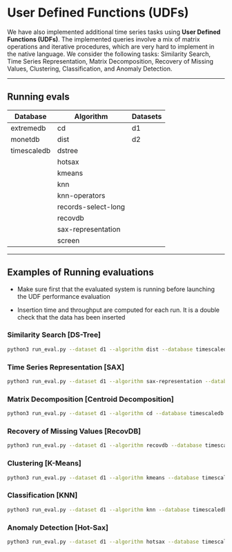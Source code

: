 # User Defined Functions (UDFs)

We have also implemented additional time series tasks using **User Defined Functions (UDFs)**. The implemented queries involve a mix of matrix operations and iterative procedures, which are very hard to implement in the native language. We consider the following tasks: Similarity Search, Time Series Representation, Matrix Decomposition, Recovery of Missing Values, Clustering, Classification, and Anomaly Detection.
___

## Running evals

| Database | Algorithm | Datasets |
| ------ | ------ | ------ |
| extremedb | cd| d1 |
| monetdb | dist | d2 |
| timescaledb | dstree |  |
|  | hotsax |  |
|  | kmeans | |
|  | knn | |
|  | knn-operators | |
|  | records-select-long | |
| | recovdb | |
| | sax-representation | |
| | screen | |

___
## Examples of Running evaluations

- Make sure first that the evaluated system is running before launching the UDF performance evaluation

- Insertion time and throughput are computed for each run. It is a double check that the data has been inserted

### Similarity Search [DS-Tree]


```bash
python3 run_eval.py --dataset d1 --algorithm dist --database timescaledb
```

### Time Series Representation [SAX]

```bash
python3 run_eval.py --dataset d1 --algorithm sax-representation --database timescaledb
```



### Matrix Decomposition [Centroid Decomposition]

```bash
python3 run_eval.py --dataset d1 --algorithm cd --database timescaledb
```



### Recovery of Missing Values [RecovDB]

```bash
python3 run_eval.py --dataset d1 --algorithm recovdb --database timescaledb
```

### Clustering [K-Means]

```bash
python3 run_eval.py --dataset d1 --algorithm kmeans --database timescaledb
```


### Classification [KNN]

```bash
python3 run_eval.py --dataset d1 --algorithm knn --database timescaledb
```


### Anomaly Detection [Hot-Sax]

```bash
python3 run_eval.py --dataset d1 --algorithm hotsax --database timescaledb
```
